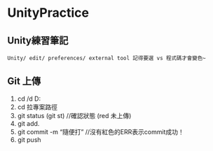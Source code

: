 # UnityPractice
Unity練習筆記
----
    Unity/ edit/ preferences/ external tool 記得要選 vs 程式碼才會變色~
Git 上傳
----
1. cd /d D:
2. cd 拉專案路徑
3. git status (git st) //確認狀態 (red 未上傳)
4. git add.
5. git commit -m “隨便打” //沒有紅色的ERR表示commit成功！
6. git push
